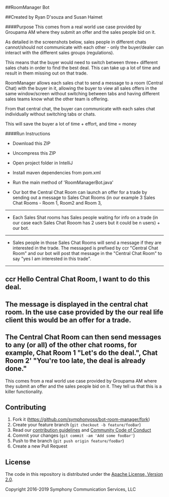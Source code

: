 ##RoomManager Bot

##Created by Ryan D'souza and Susan Haimet

####Purpose
This comes from a real world use case provided by Groupama AM where they submit an offer and the sales people bid on it.

As detailed in the screenshots below, sales people in different chats cannot/should not communicate with each other - only the buyer/dealer can interact with the different sales groups (regulations).

This means that the buyer would need to switch between three+ different sales chats in order to find the best deal. This can take up a lot of time and result in them missing out on that trade.

RoomManager allows each sales chat to send a message to a room (Central Chat) with the buyer in it, allowing the buyer to view all sales offers in the same window/screen without switching between tabs and having different sales teams know what the other team is offering.

From that central chat, the buyer can communicate with each sales chat individually without switching tabs or chats. 

This will save the buyer a lot of time + effort, and time = money


####Run Instructions

- Download this ZIP 

- Uncompress this ZIP 

- Open project folder in IntelliJ 

- Install maven dependencies from pom.xml

- Run the main method of 'RoomManagerBot.java'




+ Our bot the Central Chat Room can launch an offer for a trade by sending out a message to Sales Chat Rooms (in our example 3 Sales Chat Rooms - Room 1, Room2 and Room 3,
---
+ Each Sales Shat rooms has Sales people waiting for info on a trade (in our case each Sales Chat Rooom has 2 users but it could be n users) + our bot.
___
+ Sales people in those Sales Chat Rooms will send a message if they are interested in the trade. The messaged is prefixed by ccr "Central Chat Room" and our bot will post that message in the "Central Chat Room" to say "yes I am interested in this trade".
---
ccr Hello Central Chat Room, I want to do this deal.
---
The message is displayed in the central chat room. In the use case provided by the our real life client this would be an offer for a trade.
---
The Central Chat Room can then send messages to any (or all) of the other chat rooms, for example, Chat Room 1 "Let's do the deal.", Chat Room 2' "You're too late, the deal is already done."
---
This comes from a real world use case provided by Groupama AM where they submit an offer and the sales people bid on it. They tell us that this is a killer functionality.

## Contributing

1. Fork it (<https://github.com/symphonyoss/bot-room-manager/fork>)
2. Create your feature branch (`git checkout -b feature/fooBar`)
3. Read our [contribution guidelines](.github/CONTRIBUTING.md) and [Community Code of Conduct](https://www.finos.org/code-of-conduct)
4. Commit your changes (`git commit -am 'Add some fooBar'`)
5. Push to the branch (`git push origin feature/fooBar`)
6. Create a new Pull Request

## License

The code in this repository is distributed under the [Apache License, Version 2.0](http://www.apache.org/licenses/LICENSE-2.0).

Copyright 2016-2019 Symphony Communication Services, LLC